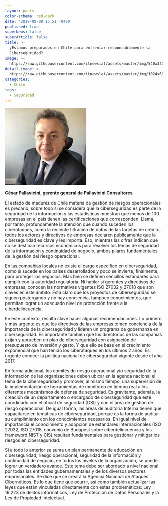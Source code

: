 ```yaml
---
layout: posts
color-schema: red-dark
date: '2018-08-08 15:51 -0400'
published: true
superNews: false
superArticle: false
title: >-
  ¿Estamos preparados en Chile para enfrentar responsablemente la
  Ciberseguridad?
image: >-
  https://raw.githubusercontent.com/itnewslat/assets/master/img/540x320/Ciberdelincuencia-p.jpg
detail-image: >-
  https://raw.githubusercontent.com/itnewslat/assets/master/img/1024x680/Ciberdelincuencia-g.jpg
categories:
  - Chile
tags:
  - Seguridad
---
```


![](https://raw.githubusercontent.com/itnewslat/assets/master/img/300x300/Cesar-Pallavicini.jpg)

**César Pallavicini, gerente general de Pallavicini Consultores**

El estado de madurez de Chile materia de gestión de riesgos operacionales es precario, sobre todo si  se considera que la ciberseguridad es parte de la seguridad de la información y las estadísticas muestran que menos de 100 empresas en el país tienen las certificaciones que corresponden. Llama, por tanto, profundamente la atención que cuando suceden los ciberataques, como la reciente filtración de datos de las tarjetas de crédito, todos los actores y directivos de empresas declaren públicamente que la ciberseguridad es clave y les importa. Eso, mientras las cifras indican que no se destinan recursos económicos para resolver los temas de seguridad de la información y continuidad de negocio, ambos  pilares fundamentales de la  gestión del riesgo operacional. 

En las compañías locales no existe el cargo específico en ciberseguridad, como sí sucede en los países desarrollados y poco se invierte, finalmente, para proteger los negocios. Más bien se definen sencillos estándares para cumplir con la autoridad regulatoria. Ni hablar si gerentes y directivos de empresas, conocen las normativas vigentes ISO 27032 y 27018 que son claves en este ámbito. Está claro que los proyectos de ciberseguridad se siguen postergando y no hay conciencia, tampoco conocimientos, que permitan lograr un adecuado nivel de protección frente a la ciberdelincuencia.

En este contexto, resulta clave hacer algunas recomendaciones. Lo primero y más urgente es que los directivos de las empresas tomen conciencia de la importancia de la ciberseguridad y lideren un programa de gobernanza en ciberseguridad. Es importante también que los directorios de las compañías exijan y aprueben un plan de ciberseguridad con asignación de presupuesto de inversión y gasto. Y que ello se base en el crecimiento exponencial que han tenido los ciberataques en los últimos 2 años. Es urgente conocer la política nacional de ciberseguridad vigente desde el año 2017.

En forma adicional, los comités de riesgo operacional y/o seguridad de la información de las organizaciones deben ubicar en la agenda nacional el tema de la ciberseguridad y promover, al mismo tiempo, una supervisión de la implementación de herramientas de monitoreo en tiempo real a los diferentes mecanismos de defensa de seguridad. Es gravitante, además, la creación de un departamento o encargado de ciberseguridad que esté coordinado con el oficial de seguridad (OSI) y con el área de gestión de riesgo operacional. De igual forma, las áreas de auditoria Interna tienen que capacitarse en temáticas de ciberseguridad, porque es la forma de auditar su cumplimiento con los conocimientos necesarios. En igual nivel de importancia el conocimiento y adopción de estándares internacionales (ISO 27032, ISO 27018, convenio de Budapest sobre ciberdelincuencia y los frameword NIST y CIS) resultan fundamentales para gestionar y mitigar los riesgos en ciberseguridad. 

Si a todo lo anterior se suma un plan permanente de educación en ciberseguridad, riesgo operacional, seguridad de la información y continuidad de negocio, en todos los niveles de la organización, se puede lograr un verdadero avance. Este tema debe ser abordado a nivel nacional por todas las entidades gubernamentales y de los diversos sectores empresariales. Se dice que se creará la Agencia Nacional de Ataques Cibernéticos. Es lo que tiene que ocurrir, así como también actualizar las leyes que están vinculadas directamente con estas problemáticas: Ley 19.223 de delitos informáticos, Ley de Protección de Datos Personales y la Ley de Propiedad Intelectual.
